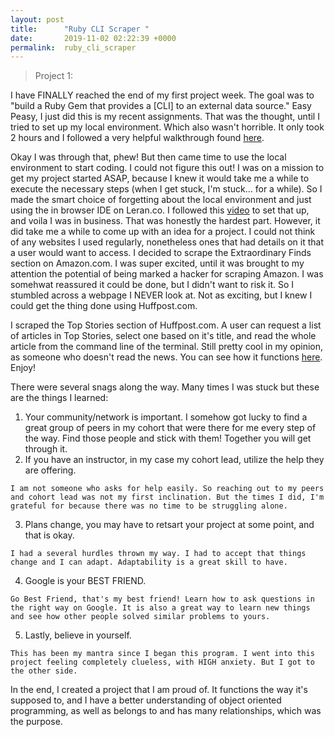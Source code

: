 ```yaml
---
layout: post
title:      "Ruby CLI Scraper "
date:       2019-11-02 02:22:39 +0000
permalink:  ruby_cli_scraper
---
```


> Project 1:

I have FINALLY reached the end of my first project week. The goal was to "build a Ruby Gem that provides a [CLI] to an external data source." Easy Peasy, I just did this is my recent assignments. That was the thought, until I tried to set up my local environment. Which also wasn't horrible. It only took 2 hours and I followed a very helpful walkthrough found [here](httphttps://help.learn.co/en/articles/900121-mac-osx-manual-environment-set-up://). 

Okay I was through that, phew! But then came time to use the local environment to start coding. I could not figure this out! I was on a mission to get my project started ASAP, because I knew it would take me a while to execute the necessary steps (when I get stuck, I'm stuck... for a while). So I made the smart choice of forgetting about the local environment and just using the in browser IDE on Leran.co. I followed this [video](httphttps://www.youtube.com/watch?time_continue=317&v=YZNXWWHUO-E://) to set that up, and voila I was in business. That was honestly the hardest part.  However, it did take me a while to come up with an idea for a project. I could not think of any websites I used regularly, nonetheless ones that had details on it that a user would want to access. I decided to scrape the Extraordinary Finds section on Amazon.com. I was super excited, until it was brought to my attention the potential of being marked a hacker for scraping Amazon. I was somehwat reassured it could be done, but I didn't want to risk it. So I stumbled across a webpage I NEVER look at. Not as exciting, but I knew I could get the thing done using Huffpost.com. 

I scraped the Top Stories section of Huffpost.com. A user can request a list of articles in Top Stories, select one based on it's title, and read the whole article from the command line of the terminal. Still pretty cool in my opinion, as someone who doesn't read the news. You can see how it functions [here](https://youtu.be/c8kRG1NbuDghttp://). Enjoy!

There were several snags along the way. Many times I was stuck but these are the things I learned:

1. Your community/network is important. 
        I somehow got lucky to find a great group of peers in my cohort that were there for me every step of the way. Find those people and stick with them! Together you will get through it.
2. If you have an instructor, in my case my cohort lead, utilize the help they are offering.
```
I am not someone who asks for help easily. So reaching out to my peers and cohort lead was not my first inclination. But the times I did, I'm grateful for because there was no time to be struggling alone. 
```
3. Plans change, you may have to retsart your project at some point, and that is okay. 
```
I had a several hurdles thrown my way. I had to accept that things change and I can adapt. Adaptability is a great skill to have.
```
4. Google is your BEST FRIEND. 
```
Go Best Friend, that's my best friend! Learn how to ask questions in the right way on Google. It is also a great way to learn new things and see how other people solved similar problems to yours.
```
5. Lastly, believe in yourself. 
```
This has been my mantra since I began this program. I went into this project feeling completely clueless, with HIGH anxiety. But I got to the other side. 
```

In the end, I created a project that I am proud of. It functions the way it's supposed to, and I have a better understanding of object oriented programming, as well as belongs to and has many relationships, which was the purpose. 






